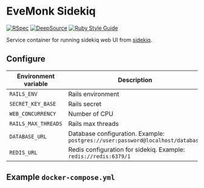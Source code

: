 # EveMonk Sidekiq

[![RSpec](https://github.com/evemonk/evemonk-sidekiq/actions/workflows/rspec.yml/badge.svg)](https://github.com/evemonk/evemonk-sidekiq/actions/workflows/rspec.yml)
[![DeepSource](https://static.deepsource.io/deepsource-badge-light-mini.svg)](https://deepsource.io/gh/evemonk/evemonk-sidekiq/?ref=repository-badge)
[![Ruby Style Guide](https://img.shields.io/badge/code_style-standard-brightgreen.svg)](https://github.com/standardrb/standard)

Service container for running sidekiq web UI from [sidekiq](https://github.com/sidekiq/sidekiq).

## Configure

| Environment variable  | Description                                                                    | Default       | Default in container |
|-----------------------|--------------------------------------------------------------------------------|---------------|----------------------|
| `RAILS_ENV`           | Rails environment                                                              | `development` | `production`         |
| `SECRET_KEY_BASE`     | Rails secret                                                                   | not set       | not set              |
| `WEB_CONCURRENCY`     | Number of CPU                                                                  | not set       | not set              |
| `RAILS_MAX_THREADS`   | Rails max threads                                                              | `3`           | as default           |
| `DATABASE_URL`        | Database configuration. Example: `postgres://user:password@localhost/database` | not set       | not set              |
| `REDIS_URL`           | Redis configuration for sidekiq. Example: `redis://redis:6379/1`               | not set       | not set              |

## Example `docker-compose.yml`

```yaml

```
